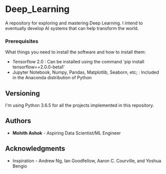 # Deep_Learning

A repository for exploring and mastering Deep Learning. I intend to eventually develop AI systems that can help transform the world.

### Prerequisites

What things you need to install the software and how to install them:
- Tensorflow 2.0 : Can be installed using the command 'pip install tensorflow==2.0.0-beta1'
- Jupyter Notebook, Numpy, Pandas, Matplotlib, Seaborn, etc; : Included in the Anaconda distribution of Python

## Versioning

I'm using Python 3.6.5 for all the projects implemented in this repository. 

## Authors

* **Mohith Ashok** - Aspiring Data Scientist/ML Engineer


## Acknowledgments

* Inspiration - Andrew Ng, Ian Goodfellow, Aaron C. Courville, and Yoshua Bengio
